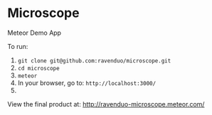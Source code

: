 Microscope
==========

Meteor Demo App

To run:
  1. `git clone git@github.com:ravenduo/microscope.git`
  2. `cd microscope`
  3. `meteor`
  4. In your browser, go to: `http://localhost:3000/`
  5. 
  
View the final product at: http://ravenduo-microscope.meteor.com/

